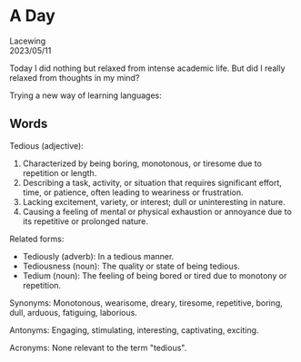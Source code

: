 # A Day 

Lacewing  
2023/05/11

<!--- [Music](link) --->

Today I did nothing but relaxed from intense academic life.
But did I really relaxed from thoughts in my mind?

Trying a new way of learning languages:

## Words
Tedious (adjective):
1. Characterized by being boring, monotonous, or tiresome due to repetition or length.
2. Describing a task, activity, or situation that requires significant effort, time, or patience, often leading to weariness or frustration.
3. Lacking excitement, variety, or interest; dull or uninteresting in nature.
4. Causing a feeling of mental or physical exhaustion or annoyance due to its repetitive or prolonged nature.

Related forms:
- Tediously (adverb): In a tedious manner.
- Tediousness (noun): The quality or state of being tedious.
- Tedium (noun): The feeling of being bored or tired due to monotony or repetition.

Synonyms:
Monotonous, wearisome, dreary, tiresome, repetitive, boring, dull, arduous, fatiguing, laborious.

Antonyms:
Engaging, stimulating, interesting, captivating, exciting.

Acronyms:
None relevant to the term "tedious".